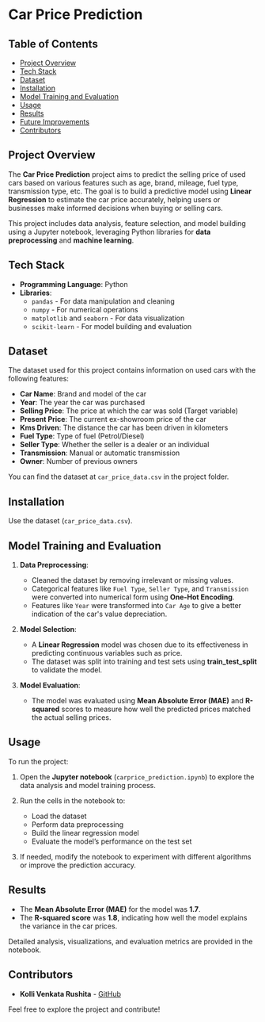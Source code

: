 # Car Price Prediction

## Table of Contents
- [Project Overview](#project-overview)
- [Tech Stack](#tech-stack)
- [Dataset](#dataset)
- [Installation](#installation)
- [Model Training and Evaluation](#model-training-and-evaluation)
- [Usage](#usage)
- [Results](#results)
- [Future Improvements](#future-improvements)
- [Contributors](#contributors)

## Project Overview
The **Car Price Prediction** project aims to predict the selling price of used cars based on various features such as age, brand, mileage, fuel type, transmission type, etc. The goal is to build a predictive model using **Linear Regression** to estimate the car price accurately, helping users or businesses make informed decisions when buying or selling cars.

This project includes data analysis, feature selection, and model building using a Jupyter notebook, leveraging Python libraries for **data preprocessing** and **machine learning**.

## Tech Stack
- **Programming Language**: Python
- **Libraries**:
  - `pandas` - For data manipulation and cleaning
  - `numpy` - For numerical operations
  - `matplotlib` and `seaborn` - For data visualization
  - `scikit-learn` - For model building and evaluation

## Dataset
The dataset used for this project contains information on used cars with the following features:
- **Car Name**: Brand and model of the car
- **Year**: The year the car was purchased
- **Selling Price**: The price at which the car was sold (Target variable)
- **Present Price**: The current ex-showroom price of the car
- **Kms Driven**: The distance the car has been driven in kilometers
- **Fuel Type**: Type of fuel (Petrol/Diesel)
- **Seller Type**: Whether the seller is a dealer or an individual
- **Transmission**: Manual or automatic transmission
- **Owner**: Number of previous owners

You can find the dataset at `car_price_data.csv` in the project folder.

## Installation
Use the dataset (`car_price_data.csv`).


## Model Training and Evaluation
1. **Data Preprocessing**:
   - Cleaned the dataset by removing irrelevant or missing values.
   - Categorical features like `Fuel Type`, `Seller Type`, and `Transmission` were converted into numerical form using **One-Hot Encoding**.
   - Features like `Year` were transformed into `Car Age` to give a better indication of the car's value depreciation.

2. **Model Selection**:
   - A **Linear Regression** model was chosen due to its effectiveness in predicting continuous variables such as price.
   - The dataset was split into training and test sets using **train_test_split** to validate the model.

3. **Model Evaluation**:
   - The model was evaluated using **Mean Absolute Error (MAE)** and **R-squared** scores to measure how well the predicted prices matched the actual selling prices.

## Usage
To run the project:
1. Open the **Jupyter notebook** (`carprice_prediction.ipynb`) to explore the data analysis and model training process.
   
2. Run the cells in the notebook to:
   - Load the dataset
   - Perform data preprocessing
   - Build the linear regression model
   - Evaluate the model’s performance on the test set
   
3. If needed, modify the notebook to experiment with different algorithms or improve the prediction accuracy.

## Results
- The **Mean Absolute Error (MAE)** for the model was **1.7**.
- The **R-squared score** was **1.8**, indicating how well the model explains the variance in the car prices.

Detailed analysis, visualizations, and evaluation metrics are provided in the notebook.

## Contributors
- **Kolli Venkata Rushita** - [GitHub](https://github.com/Kolli-VenkataRushita)

Feel free to explore the project and contribute!
```

